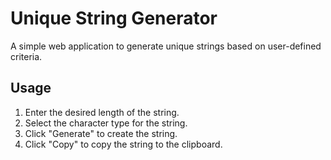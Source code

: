 # Unique String Generator

A simple web application to generate unique strings based on user-defined criteria.


## Usage

1. Enter the desired length of the string.
2. Select the character type for the string.
3. Click "Generate" to create the string.
4. Click "Copy" to copy the string to the clipboard.




